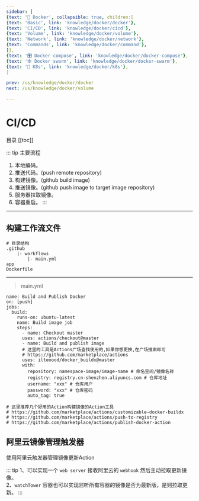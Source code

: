 ```yaml
---
sidebar: [
{text: '🐳 Docker', collapsible: true, children:[
{text: 'Basic', link: 'knowledge/docker/docker'},
{text: 'CI/CD', link: 'knowledge/docker/cicd'},
{text: 'Volume', link: 'knowledge/docker/volume'},
{text: 'Network', link: 'knowledge/docker/network'},
{text: 'Commands', link: 'knowledge/docker/command'},
]},
{text: '🎛 Docker compose', link: 'knowledge/docker/docker-compose'},
{text: '🕸 Docker swarm', link: 'knowledge/docker/docker-swarm'},
{text: '🐙 K8s', link: 'knowledge/docker/k8s'},
]

prev: /us/knowledge/docker/docker
next: /us/knowledge/docker/volume

---
```


# CI/CD

目录
[[toc]]

::: tip 主要流程
1. 本地编码。
2. 推送代码。(push remote repository)
3. 构建镜像。(github build image)
4. 推送镜像。(github push image to target image repository)
5. 服务器拉取镜像。
6. 容器重启。
:::

---

## 构建工作流文件

```text:no-line-numbers
# 目录结构
.github
	|- workflows
		|- main.yml
app
Dockerfile
```
---

> main.yml

```yml:no-line-numbers
name: Build and Publish Docker
on: [push]
jobs: 
  build:
	runs-on: ubuntu-latest
  	name: Build image job
	steps:
  	  - name: Checkout master
      uses: actions/checkout@master
      - name: Build and publish image
      # 这里的工具是Actions广场查找使用的,如果你想更换,在广场搜索即可
      # https://github.com/marketplace/actions
      uses: ilteoood/docker_buildx@master
      with:
    	repository: namespace-image/image-name # 命名空间/镜像名称
        registry: registry.cn-shenzhen.aliyuncs.com # 仓库地址
        username: "xxx" # 仓库用户
        password: "xxx" # 仓库密码
        auto_tag: true
        
# 这里推荐几个好用的Action构建镜像的Action工具
# https://github.com/marketplace/actions/customizable-docker-buildx
# https://github.com/marketplace/actions/push-to-registry
# https://github.com/marketplace/actions/publish-docker-action
```

## 阿里云镜像管理触发器

使用阿里云触发器管理镜像更新Action

::: tip
1、可以实现一个 `web server` 接收阿里云的 `webhook` 然后主动拉取更新镜像。\
2、`watchTower` 容器也可以实现监听所有容器的镜像是否为最新版，是则拉取更新。
:::